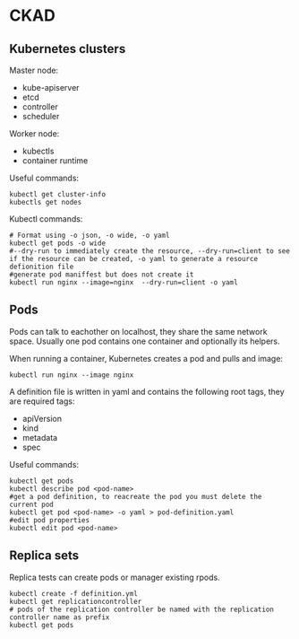# CKAD

## Kubernetes clusters
Master node:
* kube-apiserver
* etcd
* controller
* scheduler

Worker node:
* kubectls
* container runtime

Useful commands:
```
kubectl get cluster-info
kubectls get nodes
```

Kubectl commands:
```
# Format using -o json, -o wide, -o yaml
kubectl get pods -o wide
#--dry-run to immediately create the resource, --dry-run=client to see if the resource can be created, -o yaml to generate a resource defionition file
#generate pod maniffest but does not create it
kubectl run nginx --image=nginx  --dry-run=client -o yaml
```

## Pods
Pods can talk to eachother on localhost, they share the same network space. Usually one pod contains one container and optionally its helpers.

When running a container, Kubernetes creates a pod and pulls and image:
```
kubectl run nginx --image nginx
```

A definition file is written in yaml and contains the following root tags, they are required tags:
* apiVersion
* kind
* metadata
* spec

Useful commands:
```
kubectl get pods
kubectl describe pod <pod-name>
#get a pod definition, to reacreate the pod you must delete the current pod
kubectl get pod <pod-name> -o yaml > pod-definition.yaml
#edit pod properties
kubectl edit pod <pod-name>
```

## Replica sets
Replica tests can create pods or manager existing rpods.
```
kubectl create -f definition.yml
kubectl get replicationcontroller
# pods of the replication controller be named with the replication controller name as prefix
kubectl get pods

```
